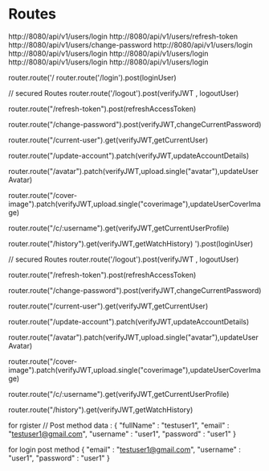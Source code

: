 # Routes 

http://8080/api/v1/users/login
http://8080/api/v1/users/refresh-token
http://8080/api/v1/users/change-password
http://8080/api/v1/users/login
http://8080/api/v1/users/login
http://8080/api/v1/users/login
http://8080/api/v1/users/login
http://8080/api/v1/users/login



 
router.route('/ 
router.route('/login').post(loginUser)


// secured Routes 
router.route('/logout').post(verifyJWT , logoutUser)

router.route("/refresh-token").post(refreshAccessToken)

router.route("/change-password").post(verifyJWT,changeCurrentPassword)

router.route("/current-user").get(verifyJWT,getCurrentUser)

router.route("/update-account").patch(verifyJWT,updateAccountDetails)

router.route("/avatar").patch(verifyJWT,upload.single("avatar"),updateUserAvatar)

router.route("/cover-image").patch(verifyJWT,upload.single("coverimage"),updateUserCoverImage)

router.route("/c/:username").get(verifyJWT,getCurrentUserProfile)

router.route("/history").get(verifyJWT,getWatchHistory)
').post(loginUser)


// secured Routes 
router.route('/logout').post(verifyJWT , logoutUser)

router.route("/refresh-token").post(refreshAccessToken)

router.route("/change-password").post(verifyJWT,changeCurrentPassword)

router.route("/current-user").get(verifyJWT,getCurrentUser)

router.route("/update-account").patch(verifyJWT,updateAccountDetails)

router.route("/avatar").patch(verifyJWT,upload.single("avatar"),updateUserAvatar)

router.route("/cover-image").patch(verifyJWT,upload.single("coverimage"),updateUserCoverImage)

router.route("/c/:username").get(verifyJWT,getCurrentUserProfile)

router.route("/history").get(verifyJWT,getWatchHistory)




for rgister // Post method
data : 
{
"fullName" : "testuser1",
"email" : "testuser1@gmail.com",
"username" : "user1",
"password" : "user1"
}

for login post method 
{
"email" : "testuser1@gmail.com",
"username" : "user1",
"password" : "user1"
}